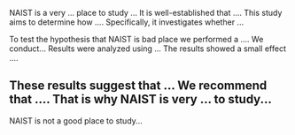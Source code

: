 NAIST is a very ... place to study ...
It is well-established that .... This study aims to determine how .... Specifically, it investigates whether ... 


To test the hypothesis that NAIST is bad place we performed a .... 
We conduct...
Results were analyzed using ... The results showed a small effect .... 


These results suggest that ... We recommend that .... That is why NAIST is very ... to study...
---
NAIST is not a good place to study...
